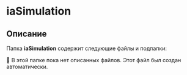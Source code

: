 # iaSimulation

## Описание
Папка **iaSimulation** содержит следующие файлы и подпапки:

🔹 В этой папке пока нет описанных файлов.
Этот файл был создан автоматически.
